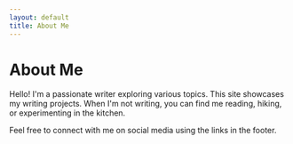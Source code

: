 ```yaml
---
layout: default
title: About Me
---
```


# About Me

Hello! I'm a passionate writer exploring various topics. This site showcases my writing projects. When I'm not writing, you can find me reading, hiking, or experimenting in the kitchen.

Feel free to connect with me on social media using the links in the footer.

